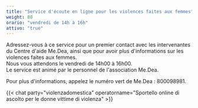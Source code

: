 ```yaml
---
title: "Service d'écoute en ligne pour les violences faites aux femmes"
weight: 80
orario: "vendredi de 14h à 16h"
attivo: "true"
---
```


Adressez-vous à ce service pour un premier contact avec les intervenantes du Centre d'aide Me.Dea, ainsi que pour avoir plus d'informations sur les violences faites aux femmes.  
Nous vous attendons le vendredi de 14h00 à 16h00.  
Le service est animé par le personnel de l'association Me.Dea.  

Pour plus d'informations, appelez le numéro vert de Me.Dea : 800098981.

{{< chat party="violenzadomestica" operatorname="Sportello online di ascolto per le donne vittime di violenza" >}}
